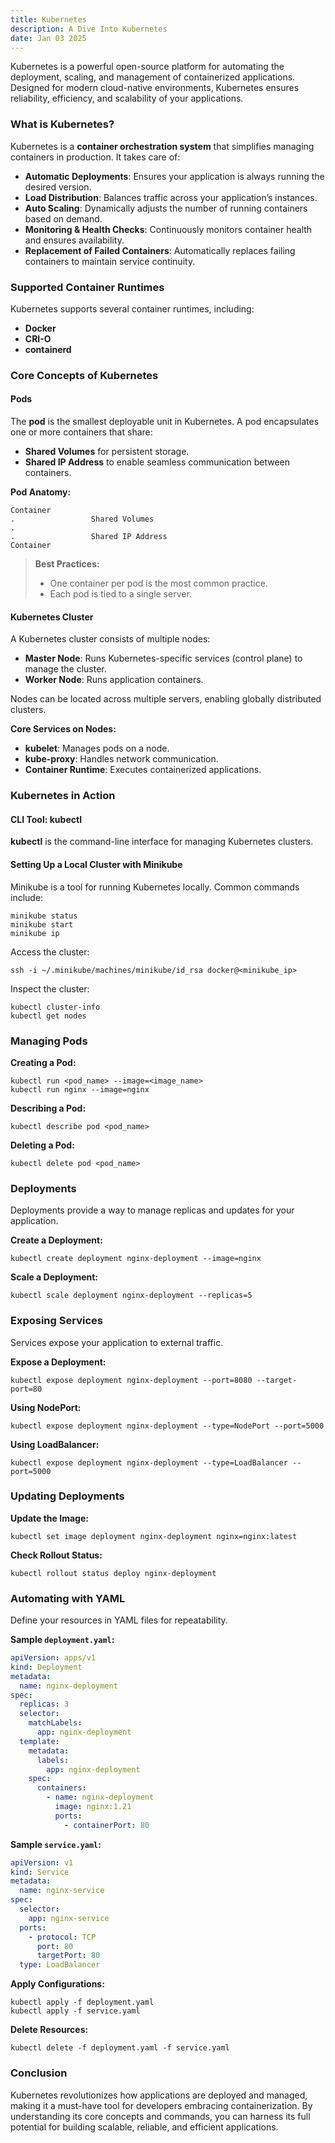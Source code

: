 ```yaml
---
title: Kubernetes
description: A Dive Into Kubernetes
date: Jan 03 2025
---
```


Kubernetes is a powerful open-source platform for automating the deployment, scaling, and management of containerized applications. Designed for modern cloud-native environments, Kubernetes ensures reliability, efficiency, and scalability of your applications.

### What is Kubernetes?

Kubernetes is a **container orchestration system** that simplifies managing containers in production. It takes care of:

- **Automatic Deployments**: Ensures your application is always running the desired version.
- **Load Distribution**: Balances traffic across your application’s instances.
- **Auto Scaling**: Dynamically adjusts the number of running containers based on demand.
- **Monitoring & Health Checks**: Continuously monitors container health and ensures availability.
- **Replacement of Failed Containers**: Automatically replaces failing containers to maintain service continuity.

### Supported Container Runtimes

Kubernetes supports several container runtimes, including:

- **Docker**
- **CRI-O**
- **containerd**

### Core Concepts of Kubernetes

#### Pods

The **pod** is the smallest deployable unit in Kubernetes. A pod encapsulates one or more containers that share:

- **Shared Volumes** for persistent storage.
- **Shared IP Address** to enable seamless communication between containers.

**Pod Anatomy:**

```
Container
.                 Shared Volumes
.
.                 Shared IP Address
Container
```

> **Best Practices:**
>
> - One container per pod is the most common practice.
> - Each pod is tied to a single server.

#### Kubernetes Cluster

A Kubernetes cluster consists of multiple nodes:

- **Master Node**: Runs Kubernetes-specific services (control plane) to manage the cluster.
- **Worker Node**: Runs application containers.

Nodes can be located across multiple servers, enabling globally distributed clusters.

**Core Services on Nodes:**

- **kubelet**: Manages pods on a node.
- **kube-proxy**: Handles network communication.
- **Container Runtime**: Executes containerized applications.

### Kubernetes in Action

#### CLI Tool: kubectl

**kubectl** is the command-line interface for managing Kubernetes clusters.

#### Setting Up a Local Cluster with Minikube

Minikube is a tool for running Kubernetes locally. Common commands include:

```
minikube status
minikube start
minikube ip
```

Access the cluster:

```
ssh -i ~/.minikube/machines/minikube/id_rsa docker@<minikube_ip>
```

Inspect the cluster:

```
kubectl cluster-info
kubectl get nodes
```

### Managing Pods

**Creating a Pod:**

```
kubectl run <pod_name> --image=<image_name>
kubectl run nginx --image=nginx
```

**Describing a Pod:**

```
kubectl describe pod <pod_name>
```

**Deleting a Pod:**

```
kubectl delete pod <pod_name>
```

### Deployments

Deployments provide a way to manage replicas and updates for your application.

**Create a Deployment:**

```
kubectl create deployment nginx-deployment --image=nginx
```

**Scale a Deployment:**

```
kubectl scale deployment nginx-deployment --replicas=5
```

### Exposing Services

Services expose your application to external traffic.

**Expose a Deployment:**

```
kubectl expose deployment nginx-deployment --port=8080 --target-port=80
```

**Using NodePort:**

```
kubectl expose deployment nginx-deployment --type=NodePort --port=5000
```

**Using LoadBalancer:**

```
kubectl expose deployment nginx-deployment --type=LoadBalancer --port=5000
```

### Updating Deployments

**Update the Image:**

```
kubectl set image deployment nginx-deployment nginx=nginx:latest
```

**Check Rollout Status:**

```
kubectl rollout status deploy nginx-deployment
```

### Automating with YAML

Define your resources in YAML files for repeatability.

**Sample `deployment.yaml`:**

```yaml
apiVersion: apps/v1
kind: Deployment
metadata:
  name: nginx-deployment
spec:
  replicas: 3
  selector:
    matchLabels:
      app: nginx-deployment
  template:
    metadata:
      labels:
        app: nginx-deployment
    spec:
      containers:
        - name: nginx-deployment
          image: nginx:1.21
          ports:
            - containerPort: 80
```

**Sample `service.yaml`:**

```yaml
apiVersion: v1
kind: Service
metadata:
  name: nginx-service
spec:
  selector:
    app: nginx-service
  ports:
    - protocol: TCP
      port: 80
      targetPort: 80
  type: LoadBalancer
```

**Apply Configurations:**

```
kubectl apply -f deployment.yaml
kubectl apply -f service.yaml
```

**Delete Resources:**

```
kubectl delete -f deployment.yaml -f service.yaml
```

### Conclusion

Kubernetes revolutionizes how applications are deployed and managed, making it a must-have tool for developers embracing containerization. By understanding its core concepts and commands, you can harness its full potential for building scalable, reliable, and efficient applications.
